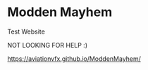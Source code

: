 # Modden Mayhem
Test Website 

NOT LOOKING FOR HELP :)

https://aviationvfx.github.io/ModdenMayhem/

